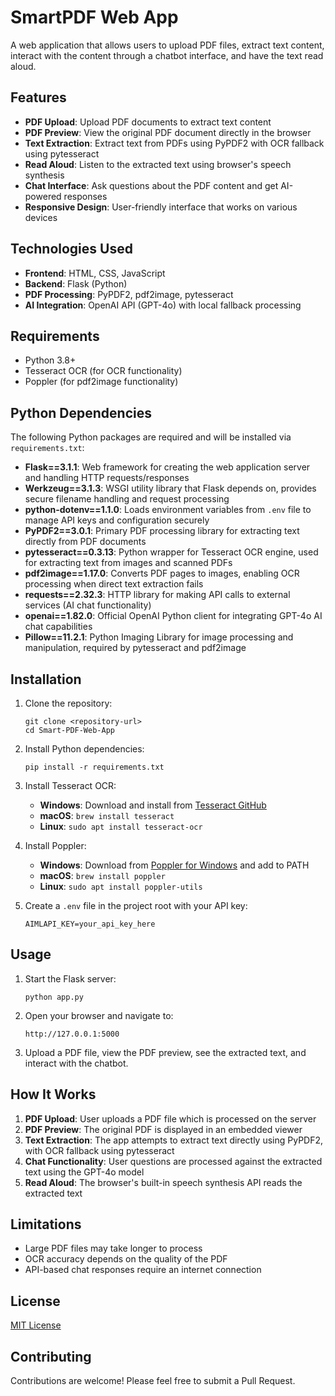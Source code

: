 # SmartPDF Web App

A web application that allows users to upload PDF files, extract text content, interact with the content through a chatbot interface, and have the text read aloud.

## Features

- **PDF Upload**: Upload PDF documents to extract text content
- **PDF Preview**: View the original PDF document directly in the browser
- **Text Extraction**: Extract text from PDFs using PyPDF2 with OCR fallback using pytesseract
- **Read Aloud**: Listen to the extracted text using browser's speech synthesis
- **Chat Interface**: Ask questions about the PDF content and get AI-powered responses
- **Responsive Design**: User-friendly interface that works on various devices

## Technologies Used

- **Frontend**: HTML, CSS, JavaScript
- **Backend**: Flask (Python)
- **PDF Processing**: PyPDF2, pdf2image, pytesseract
- **AI Integration**: OpenAI API (GPT-4o) with local fallback processing

## Requirements

- Python 3.8+
- Tesseract OCR (for OCR functionality)
- Poppler (for pdf2image functionality)

## Python Dependencies

The following Python packages are required and will be installed via `requirements.txt`:

- **Flask==3.1.1**: Web framework for creating the web application server and handling HTTP requests/responses
- **Werkzeug==3.1.3**: WSGI utility library that Flask depends on, provides secure filename handling and request processing
- **python-dotenv==1.1.0**: Loads environment variables from `.env` file to manage API keys and configuration securely
- **PyPDF2==3.0.1**: Primary PDF processing library for extracting text directly from PDF documents
- **pytesseract==0.3.13**: Python wrapper for Tesseract OCR engine, used for extracting text from images and scanned PDFs
- **pdf2image==1.17.0**: Converts PDF pages to images, enabling OCR processing when direct text extraction fails
- **requests==2.32.3**: HTTP library for making API calls to external services (AI chat functionality)
- **openai==1.82.0**: Official OpenAI Python client for integrating GPT-4o AI chat capabilities
- **Pillow==11.2.1**: Python Imaging Library for image processing and manipulation, required by pytesseract and pdf2image

## Installation

1. Clone the repository:
   ```
   git clone <repository-url>
   cd Smart-PDF-Web-App
   ```

2. Install Python dependencies:
   ```
   pip install -r requirements.txt
   ```

3. Install Tesseract OCR:
   - **Windows**: Download and install from [Tesseract GitHub](https://github.com/UB-Mannheim/tesseract/wiki)
   - **macOS**: `brew install tesseract`
   - **Linux**: `sudo apt install tesseract-ocr`

4. Install Poppler:
   - **Windows**: Download from [Poppler for Windows](http://blog.alivate.com.au/poppler-windows/) and add to PATH
   - **macOS**: `brew install poppler`
   - **Linux**: `sudo apt install poppler-utils`

5. Create a `.env` file in the project root with your API key:
   ```
   AIMLAPI_KEY=your_api_key_here
   ```

## Usage

1. Start the Flask server:
   ```
   python app.py
   ```

2. Open your browser and navigate to:
   ```
   http://127.0.0.1:5000
   ```

3. Upload a PDF file, view the PDF preview, see the extracted text, and interact with the chatbot.

## How It Works

1. **PDF Upload**: User uploads a PDF file which is processed on the server
2. **PDF Preview**: The original PDF is displayed in an embedded viewer
3. **Text Extraction**: The app attempts to extract text directly using PyPDF2, with OCR fallback using pytesseract
4. **Chat Functionality**: User questions are processed against the extracted text using the GPT-4o model
5. **Read Aloud**: The browser's built-in speech synthesis API reads the extracted text

## Limitations

- Large PDF files may take longer to process
- OCR accuracy depends on the quality of the PDF
- API-based chat responses require an internet connection

## License

[MIT License](LICENSE)

## Contributing

Contributions are welcome! Please feel free to submit a Pull Request.